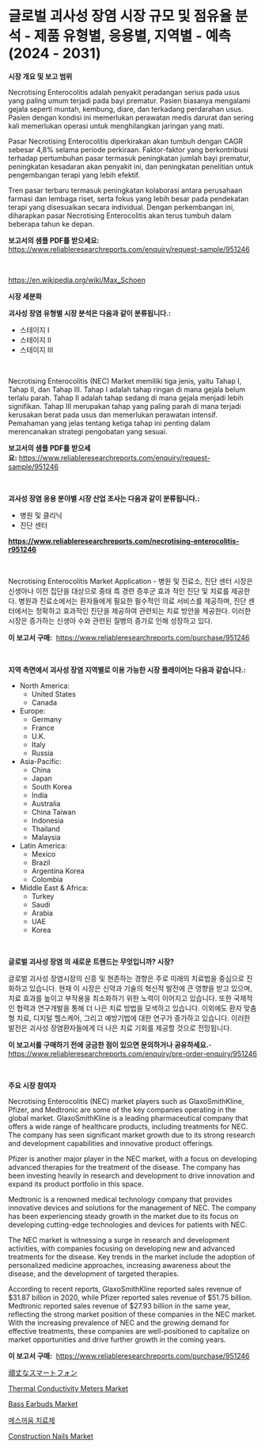 <p><h1>글로벌 괴사성 장염 시장 규모 및 점유율 분석 - 제품 유형별, 응용별, 지역별 - 예측 (2024 - 2031)</h1></p><p><strong>시장 개요 및 보고 범위</strong></p>
<p><p>Necrotising Enterocolitis adalah penyakit peradangan serius pada usus yang paling umum terjadi pada bayi prematur. Pasien biasanya mengalami gejala seperti muntah, kembung, diare, dan terkadang perdarahan usus. Pasien dengan kondisi ini memerlukan perawatan medis darurat dan sering kali memerlukan operasi untuk menghilangkan jaringan yang mati.</p><p>Pasar Necrotising Enterocolitis diperkirakan akan tumbuh dengan CAGR sebesar 4,8% selama periode perkiraan. Faktor-faktor yang berkontribusi terhadap pertumbuhan pasar termasuk peningkatan jumlah bayi prematur, peningkatan kesadaran akan penyakit ini, dan peningkatan penelitian untuk pengembangan terapi yang lebih efektif.</p><p>Tren pasar terbaru termasuk peningkatan kolaborasi antara perusahaan farmasi dan lembaga riset, serta fokus yang lebih besar pada pendekatan terapi yang disesuaikan secara individual. Dengan perkembangan ini, diharapkan pasar Necrotising Enterocolitis akan terus tumbuh dalam beberapa tahun ke depan.</p></p>
<p><strong>보고서의 샘플 PDF를 받으세요:</strong> <a href="https://www.reliableresearchreports.com/enquiry/request-sample/951246">https://www.reliableresearchreports.com/enquiry/request-sample/951246</a></p>
<p>&nbsp;</p>
<p><a href="https://en.wikipedia.org/wiki/Max_Schoen">https://en.wikipedia.org/wiki/Max_Schoen</a></p>
<p><strong>시장 세분화</strong></p>
<p><strong>괴사성 장염 유형별 시장 분석은 다음과 같이 분류됩니다.:</strong></p>
<p><ul><li>스테이지 I</li><li>스테이지 II</li><li>스테이지 III</li></ul></p>
<p>&nbsp;</p>
<p><p>Necrotising Enterocolitis (NEC) Market memiliki tiga jenis, yaitu Tahap I, Tahap II, dan Tahap III. Tahap I adalah tahap ringan di mana gejala belum terlalu parah. Tahap II adalah tahap sedang di mana gejala menjadi lebih signifikan. Tahap III merupakan tahap yang paling parah di mana terjadi kerusakan berat pada usus dan memerlukan perawatan intensif. Pemahaman yang jelas tentang ketiga tahap ini penting dalam merencanakan strategi pengobatan yang sesuai.</p></p>
<p><strong>보고서의 샘플 PDF를 받으세요:</strong>&nbsp;<a href="https://www.reliableresearchreports.com/enquiry/request-sample/951246">https://www.reliableresearchreports.com/enquiry/request-sample/951246</a></p>
<p>&nbsp;</p>
<p><strong> 괴사성 장염 응용 분야별 시장 산업 조사는 다음과 같이 분류됩니다.:</strong></p>
<p><ul><li>병원 및 클리닉</li><li>진단 센터</li></ul></p>
<p><strong><a href="https://www.reliableresearchreports.com/necrotising-enterocolitis-r951246">https://www.reliableresearchreports.com/necrotising-enterocolitis-r951246</a></strong></p>
<p>&nbsp;</p>
<p><p>Necrotising Enterocolitis Market Application - 병원 및 진료소, 진단 센터 시장은 신생아나 이전 집단을 대상으로 중태 륵 경련 증후군 효과 적인 진단 및 치료를 제공한다. 병원과 진료소에서는 환자들에게 필요한 필수적인 의료 서비스를 제공하며, 진단 센터에서는 정확하고 효과적인 진단을 제공하여 관련되는 치료 방안을 제공한다. 이러한 시장은 증가하는 신생아 수와 관련된 질병의 증가로 인해 성장하고 있다.</p></p>
<p><strong>이 보고서 구매:</strong>&nbsp; <a href="https://www.reliableresearchreports.com/purchase/951246">https://www.reliableresearchreports.com/purchase/951246</a></p>
<p>&nbsp;</p>
<p><strong>지역 측면에서 괴사성 장염 지역별로 이용 가능한 시장 플레이어는 다음과 같습니다.:</strong></p>
<p><ul>
    <li>
        North America:
        <ul>
            <li>United States</li>
            <li>Canada</li>
        </ul>
    </li>
    <li>
        Europe:
        <ul>
            <li>Germany</li>
            <li>France</li>
            <li>U.K.</li>
            <li>Italy</li>
            <li>Russia</li>
        </ul>
    </li>
    <li>
        Asia-Pacific:
        <ul>
            <li>China</li>
            <li>Japan</li>
            <li>South Korea</li>
            <li>India</li>
            <li>Australia</li>
            <li>China Taiwan</li>
            <li>Indonesia</li>
            <li>Thailand</li>
            <li>Malaysia</li>
        </ul>
    </li>
    <li>
        Latin America:
        <ul>
            <li>Mexico</li>
            <li>Brazil</li>
            <li>Argentina Korea</li>
            <li>Colombia</li>
        </ul>
    </li>
    <li>
        Middle East & Africa:
        <ul>
            <li>Turkey</li>
            <li>Saudi</li>
            <li>Arabia</li>
            <li>UAE</li>
            <li>Korea</li>
        </ul>
    </li>
    </ul></p>
<p>&nbsp;</p>
<p><strong>글로벌 괴사성 장염 의 새로운 트렌드는 무엇입니까? 시장?</strong></p>
<p><p>글로벌 괴사성 장염시장의 신흥 및 현존하는 경향은 주로 미래의 치료법을 중심으로 진화하고 있습니다. 현재 이 시장은 신약과 기술의 혁신적 발전에 큰 영향을 받고 있으며, 치료 효과를 높이고 부작용을 최소화하기 위한 노력이 이어지고 있습니다. 또한 국제적인 협력과 연구개발을 통해 더 나은 치료 방법을 모색하고 있습니다. 이외에도 환자 맞춤형 치료, 디지털 헬스케어, 그리고 예방기법에 대한 연구가 증가하고 있습니다. 이러한 발전은 괴사성 장염환자들에게 더 나은 치료 기회를 제공할 것으로 전망됩니다.</p></p>
<p><strong>이 보고서를 구매하기 전에 궁금한 점이 있으면 문의하거나 공유하세요.</strong>- <a href="https://www.reliableresearchreports.com/enquiry/pre-order-enquiry/951246">https://www.reliableresearchreports.com/enquiry/pre-order-enquiry/951246</a></p>
<p>&nbsp;</p>
<p><strong>주요 시장 참여자</strong></p>
<p><p>Necrotising Enterocolitis (NEC) market players such as GlaxoSmithKline, Pfizer, and Medtronic are some of the key companies operating in the global market. GlaxoSmithKline is a leading pharmaceutical company that offers a wide range of healthcare products, including treatments for NEC. The company has seen significant market growth due to its strong research and development capabilities and innovative product offerings.</p><p>Pfizer is another major player in the NEC market, with a focus on developing advanced therapies for the treatment of the disease. The company has been investing heavily in research and development to drive innovation and expand its product portfolio in this space.</p><p>Medtronic is a renowned medical technology company that provides innovative devices and solutions for the management of NEC. The company has been experiencing steady growth in the market due to its focus on developing cutting-edge technologies and devices for patients with NEC.</p><p>The NEC market is witnessing a surge in research and development activities, with companies focusing on developing new and advanced treatments for the disease. Key trends in the market include the adoption of personalized medicine approaches, increasing awareness about the disease, and the development of targeted therapies.</p><p>According to recent reports, GlaxoSmithKline reported sales revenue of $31.87 billion in 2020, while Pfizer reported sales revenue of $51.75 billion. Medtronic reported sales revenue of $27.93 billion in the same year, reflecting the strong market position of these companies in the NEC market. With the increasing prevalence of NEC and the growing demand for effective treatments, these companies are well-positioned to capitalize on market opportunities and drive further growth in the coming years.</p></p>
<p><strong>이 보고서 구매:</strong>&nbsp;&nbsp;<a href="https://www.reliableresearchreports.com/purchase/951246">https://www.reliableresearchreports.com/purchase/951246</a></p>
<p><p><a href="https://github.com/TerrellConn/Market-Research-Report-List-2/blob/main/104890840168.md">頑丈なスマートフォン</a></p><p><a href="https://github.com/gcimaudf65/Market-Research-Report-List-1/blob/main/thermal-conductivity-meters-market.md">Thermal Conductivity Meters Market</a></p><p><a href="https://issuu.com/reportprime-2/docs/bass-earbuds-market-size-2030.pptx">Bass Earbuds Market</a></p><p><a href="https://github.com/shampaakter36/Market-Research-Report-List-2/blob/main/122777951327.md">메스꺼움 치료제</a></p><p><a href="https://github.com/sardarp081/Market-Research-Report-List-1/blob/main/construction-nails-market.md">Construction Nails Market</a></p></p>